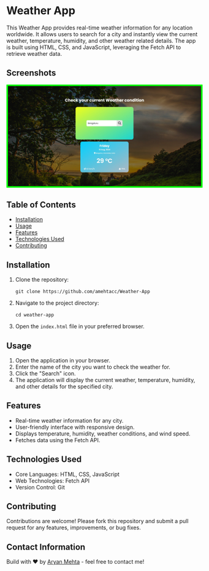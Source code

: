 # Weather App

This Weather App provides real-time weather information for any location worldwide. It allows users to search for a city and instantly view the current weather, temperature, humidity, and other weather related details. The app is built using HTML, CSS, and JavaScript, leveraging the Fetch API to retrieve weather data.

## Screenshots
<img src="assets/weather_app.jpg" alt="Weather App Screenshot" style = "border: 4px solid rgb(0, 255, 0);">

## Table of Contents
- [Installation](#installation)
- [Usage](#usage)
- [Features](#features)
- [Technologies Used](#technologies-used)
- [Contributing](#contributing)

## Installation
1. Clone the repository:
    ```
    git clone https://github.com/amehtacc/Weather-App
    ```
2. Navigate to the project directory:
    ```
    cd weather-app
    ```
3. Open the `index.html` file in your preferred browser.

## Usage
1. Open the application in your browser.
2. Enter the name of the city you want to check the weather for.
3. Click the "Search" icon.
4. The application will display the current weather, temperature, humidity, and other details for the specified city.

## Features
- Real-time weather information for any city.
- User-friendly interface with responsive design.
- Displays temperature, humidity, weather conditions, and wind speed.
- Fetches data using the Fetch API.

## Technologies Used
- Core Languages: HTML, CSS, JavaScript
- Web Technologies: Fetch API
- Version Control: Git

## Contributing
Contributions are welcome! Please fork this repository and submit a pull request for any features, improvements, or bug fixes.

## Contact Information
Build with ❤️ by [Aryan Mehta](https://www.linkedin.com/in/crispcoding/) - feel free to contact me!
